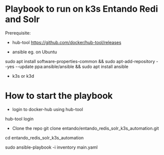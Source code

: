 # Playbook to run on k3s Entando Redi and Solr

Prerequisite:
- hub-tool
  https://github.com/docker/hub-tool/releases

- ansible
  eg. on Ubuntu
  
sudo apt install software-properties-common && sudo apt-add-repository --yes --update ppa:ansible/ansible && sudo apt install ansible

- k3s or k3d

# How to start the playbook

- login to docker-hub using hub-tool

hub-tool login

- Clone the repo
git clone entando/entando_redis_solr_k3s_automation.git

cd entando_redis_solr_k3s_automation

sudo ansible-playbook -i inventory main.yaml
